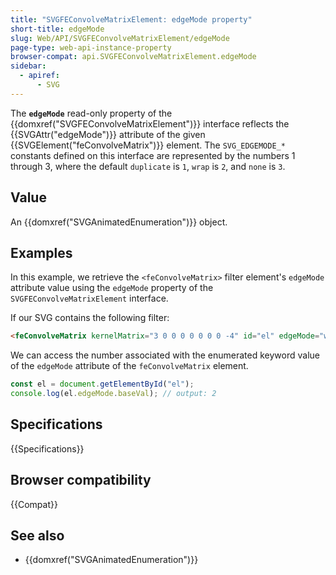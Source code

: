 ```yaml
---
title: "SVGFEConvolveMatrixElement: edgeMode property"
short-title: edgeMode
slug: Web/API/SVGFEConvolveMatrixElement/edgeMode
page-type: web-api-instance-property
browser-compat: api.SVGFEConvolveMatrixElement.edgeMode
sidebar:
  - apiref:
      - SVG
---
```


The **`edgeMode`** read-only property of the {{domxref("SVGFEConvolveMatrixElement")}} interface reflects the {{SVGAttr("edgeMode")}} attribute of the given {{SVGElement("feConvolveMatrix")}} element. The `SVG_EDGEMODE_*` constants defined on this interface are represented by the numbers 1 through 3, where the default `duplicate` is `1`, `wrap` is `2`, and `none` is `3`.

## Value

An {{domxref("SVGAnimatedEnumeration")}} object.

## Examples

In this example, we retrieve the `<feConvolveMatrix>` filter element's `edgeMode` attribute value using the `edgeMode` property of the `SVGFEConvolveMatrixElement` interface.

If our SVG contains the following filter:

```html
<feConvolveMatrix kernelMatrix="3 0 0 0 0 0 0 0 -4" id="el" edgeMode="wrap" />
```

We can access the number associated with the enumerated keyword value of the `edgeMode` attribute of the `feConvolveMatrix` element.

```js
const el = document.getElementById("el");
console.log(el.edgeMode.baseVal); // output: 2
```

## Specifications

{{Specifications}}

## Browser compatibility

{{Compat}}

## See also

- {{domxref("SVGAnimatedEnumeration")}}
